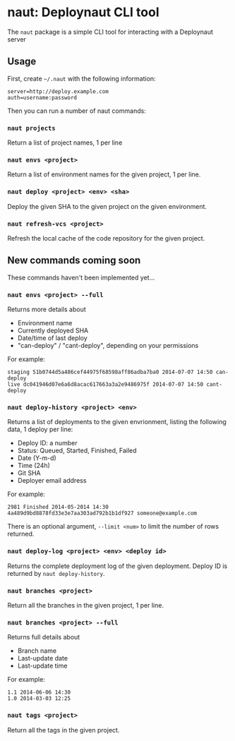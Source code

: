 naut: Deploynaut CLI tool
=========================

The `naut` package is a simple CLI tool for interacting with a Deploynaut server

Usage
-----

First, create `~/.naut` with the following information:

    server=http://deploy.example.com
    auth=username:password


Then you can run a number of naut commands:

### `naut projects`

Return a list of project names, 1 per line

### `naut envs <project>`

Return a list of environment names for the given project, 1 per line.

### `naut deploy <project> <env> <sha>`

Deploy the given SHA to the given project on the given environment.

### `naut refresh-vcs <project>`

Refresh the local cache of the code repository for the given project.

## New commands coming soon

These commands haven't been implemented yet...

### `naut envs <project> --full`

Returns more details about 

 * Environment name
 * Currently deployed SHA
 * Date/time of last deploy
 * "can-deploy" / "cant-deploy", depending on your permissions

For example:

    staging 51b0744d5a486cef44975f68598aff86adba7ba0 2014-07-07 14:50 can-deploy
    live dc041946d07e6a6d8acac617663a3a2e9486975f 2014-07-07 14:50 cant-deploy

### `naut deploy-history <project> <env>`

Returns a list of deployments to the given envrionment, listing the following data, 1 deploy per line:

 * Deploy ID: a number
 * Status: Queued, Started, Finished, Failed
 * Date (Y-m-d)
 * Time (24h)
 * Git SHA
 * Deployer email address

For example:

    2981 Finished 2014-05-2014 14:30 4a489d9bd8878fd33e3e7aa303ad792b1b1df927 someone@example.com 

There is an optional argument, `--limit <num>` to limit the number of rows returned.

### `naut deploy-log <project> <env> <deploy id>`

Returns the complete deployment log of the given deployment. Deploy ID is returned by `naut deploy-history`.

### `naut branches <project>`

Return all the branches in the given project, 1 per line.

### `naut branches <project> --full`

Returns full details about 

 * Branch name
 * Last-update date
 * Last-update time

For example:

    1.1 2014-06-06 14:30
    1.0 2014-03-03 12:25

### `naut tags <project>`

Return all the tags in the given project.
